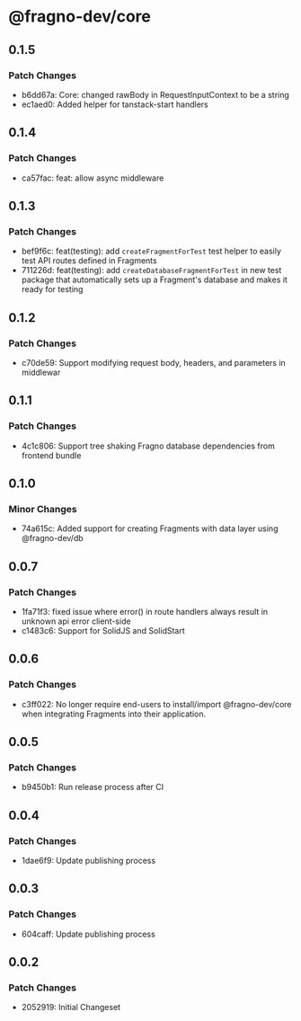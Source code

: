 # @fragno-dev/core

## 0.1.5

### Patch Changes

- b6dd67a: Core: changed rawBody in RequestInputContext to be a string
- ec1aed0: Added helper for tanstack-start handlers

## 0.1.4

### Patch Changes

- ca57fac: feat: allow async middleware

## 0.1.3

### Patch Changes

- bef9f6c: feat(testing): add `createFragmentForTest` test helper to easily test API routes defined
  in Fragments
- 711226d: feat(testing): add `createDatabaseFragmentForTest` in new test package that automatically
  sets up a Fragment's database and makes it ready for testing

## 0.1.2

### Patch Changes

- c70de59: Support modifying request body, headers, and parameters in middlewar

## 0.1.1

### Patch Changes

- 4c1c806: Support tree shaking Fragno database dependencies from frontend bundle

## 0.1.0

### Minor Changes

- 74a615c: Added support for creating Fragments with data layer using @fragno-dev/db

## 0.0.7

### Patch Changes

- 1fa71f3: fixed issue where error() in route handlers always result in unknown api error
  client-side
- c1483c6: Support for SolidJS and SolidStart

## 0.0.6

### Patch Changes

- c3ff022: No longer require end-users to install/import @fragno-dev/core when integrating Fragments
  into their application.

## 0.0.5

### Patch Changes

- b9450b1: Run release process after CI

## 0.0.4

### Patch Changes

- 1dae6f9: Update publishing process

## 0.0.3

### Patch Changes

- 604caff: Update publishing process

## 0.0.2

### Patch Changes

- 2052919: Initial Changeset
